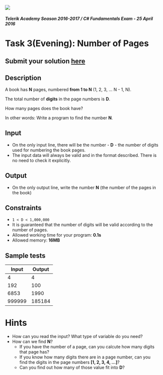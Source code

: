 <img src="https://raw.githubusercontent.com/TelerikAcademy/Common/master/logos/telerik-header-logo.png" />

#### _Telerik Academy Season 2016-2017 / C# Fundamentals Exam - 25 April 2016_

# Task 3(Evening): Number of Pages

## Submit your solution [here](http://bgcoder.com/Contests/Practice/Index/337#2)

## Description

A book has **N** pages, numbered **from 1 to N** (1, 2, 3, ... N - 1, N).

The total number of **digits** in the page numbers is **D**.

How many pages does the book have?

In other words: Write a program to find the number **N**.

## Input

- On the only input line, there will be the number - **D** - the number of digits used for numbering the book pages.
- The input data will always be valid and in the format described. There is no need to check it explicitly.

## Output

- On the only output line, write the number **N** (the number of the pages in the book)

## Constraints

- `1 < D < 1,000,000`
- It is guaranteed that the number of digits will be valid according to the number of pages.
- Allowed working time for your program: **0.1s**
- Allowed memory: **16MB**

## Sample tests

|  Input  |  Output  |
|---------|----------|
| 4       | 4        |
| 192     | 100      |
| 6853    | 1990     |
| 999999  | 185184   |

# Hints
- How can you read the input? What type of variable do you need?
- How can we find **N**?
    - If you have the number of a page, can you calcute how many digits that page has?
    - If you know how many digits there are in a page number, can you find the digits in the page numbers **[1, 2, 3, 4, ...]**?
    - Can you find out how many of those value fit into **D**?
        